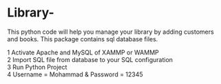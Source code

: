 # Library-
This python code will help you manage your library by adding customers and books. This package contains sql database files. 

1 Activate Apache and MySQL of XAMMP or WAMMP    
2 Import SQL file from database to your SQL configuration    
3 Run Python Project    
4 Username = Mohammad & Password = 12345    
